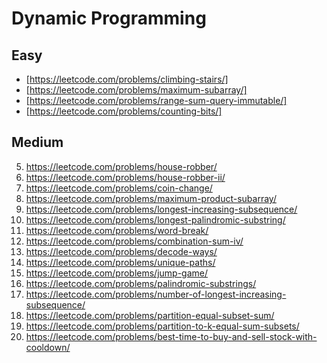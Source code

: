 # Dynamic Programming

## Easy
- [https://leetcode.com/problems/climbing-stairs/]
- [https://leetcode.com/problems/maximum-subarray/]
- [https://leetcode.com/problems/range-sum-query-immutable/]
- [https://leetcode.com/problems/counting-bits/]

## Medium
5. https://leetcode.com/problems/house-robber/
6. https://leetcode.com/problems/house-robber-ii/
7. https://leetcode.com/problems/coin-change/
8. https://leetcode.com/problems/maximum-product-subarray/
9. https://leetcode.com/problems/longest-increasing-subsequence/
10. https://leetcode.com/problems/longest-palindromic-substring/
11. https://leetcode.com/problems/word-break/
12. https://leetcode.com/problems/combination-sum-iv/
13. https://leetcode.com/problems/decode-ways/
14. https://leetcode.com/problems/unique-paths/
15. https://leetcode.com/problems/jump-game/
16. https://leetcode.com/problems/palindromic-substrings/
17. https://leetcode.com/problems/number-of-longest-increasing-subsequence/
18. https://leetcode.com/problems/partition-equal-subset-sum/
19. https://leetcode.com/problems/partition-to-k-equal-sum-subsets/
20. https://leetcode.com/problems/best-time-to-buy-and-sell-stock-with-cooldown/